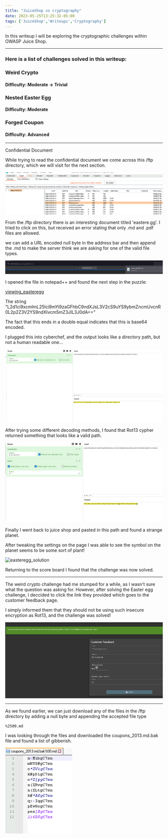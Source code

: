 ```yaml
---
title: "JuiceShop vs cryptography"
date: 2023-05-25T13:25:32-05:00
tags: ['JuiceShop','Writeups','Cryptography']
---
```



In this writeup I will be exploring the cryptographic challenges within OWASP Juice Shop.
****************************************************************************
### Here is a list of challenges solved in this writeup:

### Weird Crypto
#### Difficulty: Moderate -> Trivial


### Nested Easter Egg
#### Difficulty: Moderate

### Forged Coupon
#### Difficulty: Advanced




****************************************************************************
Confidential Document

While trying to read the confidential document we come across this /ftp directory, which we will visit for the next section.

![finding_ftp](https://github.com/jjolley91/blog/blob/main/static/cryptography/finding_ftp.png?raw=true)



From the /ftp directory there is an interesting document titled 'eastere.gg'. I tried to click on this, but received an error stating that only .md and .pdf files are allowed.  

we can add a URL encoded null byte in the address bar and then append the .md to make the server think we are asking for one of the valid file types.


![downloading_easteregg](https://github.com/jjolley91/blog/blob/main/static/cryptography/downloading_easteregg.png?raw=true)


I opened the file in notepad++ and found the next step in the puzzle:


[viewing_easteregg](https://github.com/jjolley91/blog/blob/main/static/cryptography/viewing_easteregg.png?raw=true)


The string "L2d1ci9xcmlmL25lci9mYi9zaGFhbC9ndXJsL3V2cS9uYS9ybmZncmUvcnR0L2p2Z3V2YS9ndXIvcm5mZ3JlL3J0dA=="

The fact that this ends in a double equal indicates that this is base64 encoded.

I plugged this into cyberchef, and the output looks like a directory path, but not a human readable one...

![decrypt_stage_1](https://github.com/jjolley91/blog/blob/main/static/cryptography/decrypt_stage_1.png?raw=true)


After trying some different decoding methods, I found that Rot13 cypher returned something that looks like a valid path.

![decrypt_stage_2](https://github.com/jjolley91/blog/blob/main/static/cryptography/decrypt_stage_2.png?raw=true)


Finally I went back to juice shop and pasted in this path and found a strange planet. 

After tweaking the settings on the page I was able to see the symbol on the planet seems to be some sort of plant!

![easteregg_solution](https://github.com/jjolley91/blog/blob/main/static/cryptography/easteregg_solution.png?raw=true)

Returning to the score board I found that the challenge was now solved.

****************************************************************************

The weird crypto challenge had me stumped for a while, as I wasn't sure what the question was asking for. However, after solving the Easter egg challenge, I deccided to click the link they provided which goes to the customer feedback page.

I simply informed them that they should not be using such insecure encryption as Rot13, and the challenge was solved!


![weird_crypto](https://github.com/jjolley91/blog/blob/main/static/cryptography/weird_crypto.png?raw=true)


****************************************************************************


As we found earlier, we can just download any of the files in the /ftp directory by adding a null byte and appending the accepted file type

```URL
%2500.md
```

I was looking through the files and downloaded the coupons_2013.md.bak file and found a list of gibberish.

![coupons_backup](https://github.com/jjolley91/blog/blob/main/static/cryptography/coupons_backup.png?raw=true)

